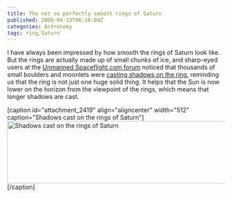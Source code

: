 ```yaml
---
title: The not so perfectly smooth rings of Saturn
published: 2009-04-13T06:10:04Z
categories: Astronomy
tags: ring,Saturn
---
```


I have always been impressed by how smooth the rings of Saturn look like.  But the rings are actually made up of small chunks of ice, and sharp-eyed users at the <a href="http://www.unmannedspaceflight.com/">Unmanned Spaceflight.com forum</a> noticed that thousands of small boulders and moonlets were <a href="http://www.universetoday.com/2009/04/12/cassinis-indirect-image-of-boulders-and-moonlets-in-saturns-rings/">casting shadows on the ring</a>, reminding us that the ring is not just one huge solid thing.  It helps that the Sun is now lower on the horizon from the viewpoint of the rings, which means that longer shadows are cast.

[caption id="attachment_2419" align="aligncenter" width="512" caption="Shadows cast on the rings of Saturn"]<img src="http://blog.chungyc.org/wp-content/uploads/2009/04/saturn-shadow-crop-512x144.jpg" alt="Shadows cast on the rings of Saturn" title="saturn-shadow-crop" width="512" height="144" class="size-large wp-image-2419" />[/caption]

